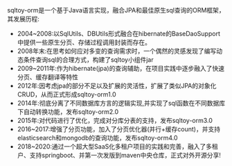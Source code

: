 sqltoy-orm是一个基于Java语言实现，融合JPA和最佳原生sql查询的ORM框架，其发展历程:
* 2004~2008:以SqlUtils、DBUtils形式融合在hibernate的BaseDaoSupport中提供一些原生分页、存储过程调用封装而存在。
* 2008年末:在思考如何应对多变的查询需求时，一个偶然的灵感发现了编写动态条件查询sql的合理方式，构建了sqltoy小组件jar
* 2009~2011年:作为hibernate(jpa)的查询辅助，在项目实践中逐步融入了快速分页、缓存翻译等特性
* 2012年:因考虑jpa的部分不足以及扩展的灵活性，扩展了类似JPA的对象化CRUD，从而正式形成sqltoy-orm1.0
* 2014年:彻底分离了不同数据库方言的逻辑实现,并实现了sql函数在不同数据库下自动转换功能，发布sqltoy-orm2.0
* 2015年:对代码进行了优化，完成对分库分表的支持，发布sqltoy-orm3.0
* 2016~2017:增强了分页功能，加入了分页优化器(并行+缓存count)，并支持elasticsearch和mongodb的查询功能，发布sqltoy-orm4.0
* 2018~2020:通过一个超大型SaaS化多租户项目的实践和完善，融入了多租户、支持springboot、并第一次发版到maven中央仓库，正式对外开源分享!